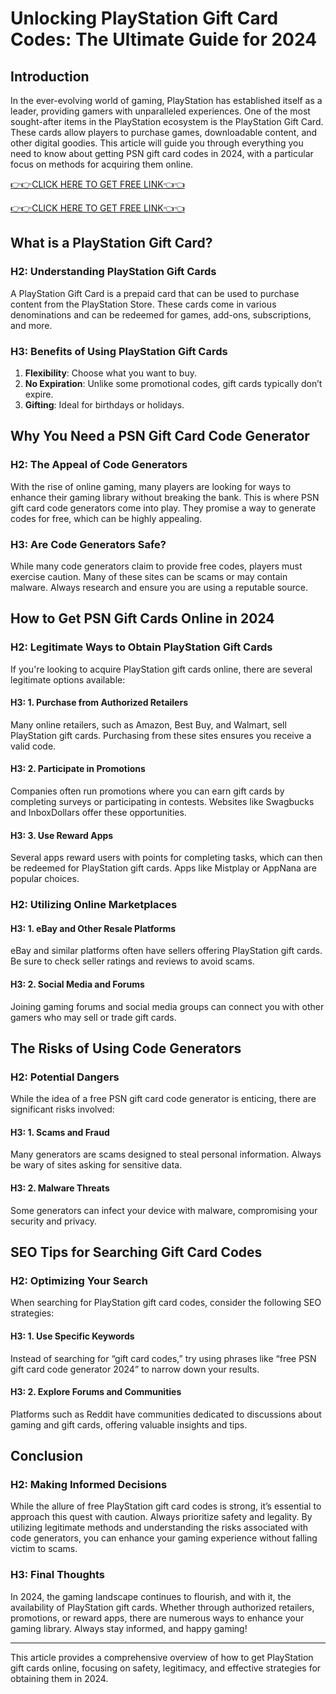 # Unlocking PlayStation Gift Card Codes: The Ultimate Guide for 2024

## Introduction

In the ever-evolving world of gaming, PlayStation has established itself as a leader, providing gamers with unparalleled experiences. One of the most sought-after items in the PlayStation ecosystem is the PlayStation Gift Card. These cards allow players to purchase games, downloadable content, and other digital goodies. This article will guide you through everything you need to know about getting PSN gift card codes in 2024, with a particular focus on methods for acquiring them online.

[👉👉CLICK HERE TO GET FREE LINK👈👈](https://todaylink.site/freegiftcard/)

[👉👉CLICK HERE TO GET FREE LINK👈👈](https://todaylink.site/freegiftcard/)

## What is a PlayStation Gift Card?

### H2: Understanding PlayStation Gift Cards

A PlayStation Gift Card is a prepaid card that can be used to purchase content from the PlayStation Store. These cards come in various denominations and can be redeemed for games, add-ons, subscriptions, and more. 

### H3: Benefits of Using PlayStation Gift Cards

1. **Flexibility**: Choose what you want to buy.
2. **No Expiration**: Unlike some promotional codes, gift cards typically don’t expire.
3. **Gifting**: Ideal for birthdays or holidays.

## Why You Need a PSN Gift Card Code Generator

### H2: The Appeal of Code Generators

With the rise of online gaming, many players are looking for ways to enhance their gaming library without breaking the bank. This is where PSN gift card code generators come into play. They promise a way to generate codes for free, which can be highly appealing.

### H3: Are Code Generators Safe?

While many code generators claim to provide free codes, players must exercise caution. Many of these sites can be scams or may contain malware. Always research and ensure you are using a reputable source.

## How to Get PSN Gift Cards Online in 2024

### H2: Legitimate Ways to Obtain PlayStation Gift Cards

If you're looking to acquire PlayStation gift cards online, there are several legitimate options available:

#### H3: 1. Purchase from Authorized Retailers

Many online retailers, such as Amazon, Best Buy, and Walmart, sell PlayStation gift cards. Purchasing from these sites ensures you receive a valid code.

#### H3: 2. Participate in Promotions

Companies often run promotions where you can earn gift cards by completing surveys or participating in contests. Websites like Swagbucks and InboxDollars offer these opportunities.

#### H3: 3. Use Reward Apps

Several apps reward users with points for completing tasks, which can then be redeemed for PlayStation gift cards. Apps like Mistplay or AppNana are popular choices.

### H2: Utilizing Online Marketplaces

#### H3: 1. eBay and Other Resale Platforms

eBay and similar platforms often have sellers offering PlayStation gift cards. Be sure to check seller ratings and reviews to avoid scams.

#### H3: 2. Social Media and Forums

Joining gaming forums and social media groups can connect you with other gamers who may sell or trade gift cards.

## The Risks of Using Code Generators

### H2: Potential Dangers

While the idea of a free PSN gift card code generator is enticing, there are significant risks involved:

#### H3: 1. Scams and Fraud

Many generators are scams designed to steal personal information. Always be wary of sites asking for sensitive data.

#### H3: 2. Malware Threats

Some generators can infect your device with malware, compromising your security and privacy.

## SEO Tips for Searching Gift Card Codes

### H2: Optimizing Your Search

When searching for PlayStation gift card codes, consider the following SEO strategies:

#### H3: 1. Use Specific Keywords

Instead of searching for “gift card codes,” try using phrases like “free PSN gift card code generator 2024” to narrow down your results.

#### H3: 2. Explore Forums and Communities

Platforms such as Reddit have communities dedicated to discussions about gaming and gift cards, offering valuable insights and tips.

## Conclusion

### H2: Making Informed Decisions

While the allure of free PlayStation gift card codes is strong, it’s essential to approach this quest with caution. Always prioritize safety and legality. By utilizing legitimate methods and understanding the risks associated with code generators, you can enhance your gaming experience without falling victim to scams.

### H3: Final Thoughts

In 2024, the gaming landscape continues to flourish, and with it, the availability of PlayStation gift cards. Whether through authorized retailers, promotions, or reward apps, there are numerous ways to enhance your gaming library. Always stay informed, and happy gaming!

---

This article provides a comprehensive overview of how to get PlayStation gift cards online, focusing on safety, legitimacy, and effective strategies for obtaining them in 2024.
